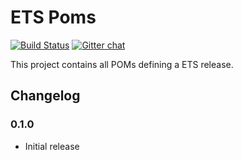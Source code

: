 # ETS Poms

[![Build Status](https://travis-ci.org/Galeria-Kaufhof/ets-poms.svg?branch=master)](https://travis-ci.org/Galeria-Kaufhof/ets-poms)
[![Gitter chat](https://badges.gitter.im/gitterHQ/gitter.png)](https://gitter.im/Galeria-Kaufhof/ETS)

This project contains all POMs defining a ETS release.

## Changelog

### 0.1.0
- Initial release
